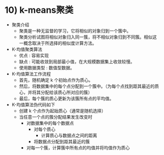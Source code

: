 
# 10) k-means聚类
* 聚类介绍
    * 聚类是一种无监督的学习，它将相似的对象归到一个簇中。
    * 聚类分析试图将相似对象归入同一簇，将不相似对象归到不同簇。相似这一概念取决于所选择的相似度计算方法。
* K-均值聚类算法
    * 优点 : 容易实现
    * 缺点 : 可能收敛到局部最小值，在大规模数据集上收敛较慢。
    * 使用数据类型 : 数值型数据。
* K-均值算法工作流程
    *  首先，随机确定 k 个初始点作为质心。
    *  然后，将数据集中的每个点分配到一个簇中。（为每个点找到距其最近的质心，并将其分配给该质心所对应的簇）
    *  最后，每个簇的质心更新为该簇所有点的平均值。
* K-均值算法伪代码如下
    * 创建 k 个点作为起始质心（通常是随机选择）
    * 当任意一个点的簇分配结果发生改变时
        * 对数据集中的每个数据点
            * 对每个质心
                * 计算质心与数据点之间的距离
            * 将数据点分配到距其最近的簇
        * 对每一个簇，计算簇中所有点的均值并将均值作为质心
